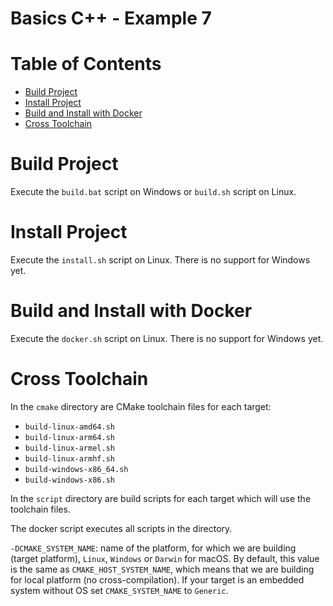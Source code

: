 # Basics C++ - Example 7

# Table of Contents

* [Build Project](#build-project)
* [Install Project](#install-project)
* [Build and Install with Docker](#build-and-install-with-docker)
* [Cross Toolchain](#cross-toolchain)

# Build Project

Execute the `build.bat` script on Windows or `build.sh` script on Linux.

# Install Project

Execute the `install.sh` script on Linux. There is no support for Windows yet.

# Build and Install with Docker

Execute the `docker.sh` script on Linux. There is no support for Windows yet.

# Cross Toolchain

In the `cmake` directory are CMake toolchain files for each target:
- `build-linux-amd64.sh`
- `build-linux-arm64.sh`
- `build-linux-armel.sh`
- `build-linux-armhf.sh`
- `build-windows-x86_64.sh`
- `build-windows-x86.sh`

In the `script` directory are build scripts for each target which will use the toolchain files.

The docker script executes all scripts in the directory.

`-DCMAKE_SYSTEM_NAME`: name of the platform, for which we are building (target platform), `Linux`, `Windows` or `Darwin` for macOS. By default, this value is the same as `CMAKE_HOST_SYSTEM_NAME`, which means that we are building for local platform (no cross-compilation).
If your target is an embedded system without OS set `CMAKE_SYSTEM_NAME` to `Generic`.